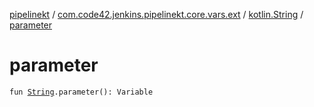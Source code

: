 [pipelinekt](../../index.md) / [com.code42.jenkins.pipelinekt.core.vars.ext](../index.md) / [kotlin.String](index.md) / [parameter](./parameter.md)

# parameter

`fun `[`String`](https://kotlinlang.org/api/latest/jvm/stdlib/kotlin/-string/index.html)`.parameter(): Variable`